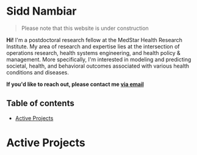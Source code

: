 # Sidd Nambiar
> Please note that this website is under construction

**Hi!** I'm a postdoctoral research fellow at the MedStar Health Research Institute. My area of research and expertise lies at the intersection of operations research, health systems engineering, and health policy & management. More specifically, I'm interested in modeling and predicting societal, health, and behavioral outcomes associated with various health conditions and diseases.

**If you'd like to reach out, please contact me [via email](mailto:Siddhartha.Nambiar@MedStar.Net)**

## Table of contents

- [Active Projects](#active-projects)

# Active Projects
